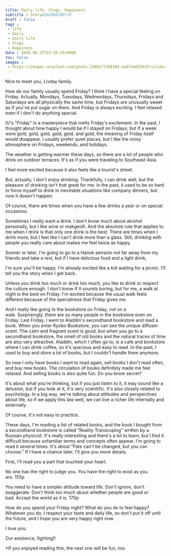 ```yaml
---
title: Daily life, Vlogs, Happiness
subtitle : Story#202008260710
draft : false
tags :
 - life
 - daily
 - Daily life
 - Vlogs
 - Happiness
date : 2020-08-25T22:10:55+0900
toc: false
images : 
 - https://images.unsplash.com/photo-1586271180169-ad4f4a62b915?ixlib=rb-1.2.1&q=80&fm=jpg&crop=entropy&cs=tinysrgb&w=1080&fit=max&ixid=eyJhcHBfaWQiOjE1NTU0OX0
---
```


Nice to meet you, Livday family.  

How do our family usually spend Friday? I think I have a special feeling on Friday. Actually, Mondays, Tuesdays, Wednesdays, Thursdays, Fridays and Saturdays are all physically the same time, but Fridays are unusually sweet as if you've put sugar on them. And Friday is always exciting. I feel relaxed even if I don't do anything special.  

IU's "Friday" is a masterpiece that melts Friday's excitement. In the past, I thought about how happy I would be if I stayed on Fridays, but if a week were gold, gold, gold, gold, gold, and gold, the meaning of Friday itself would disappear. I usually prefer quiet places, but I like the noisy atmosphere on Fridays, weekends, and holidays.  

The weather is getting warmer these days, so there are a lot of people who drink on outdoor terraces. It's as if you were traveling to Southeast Asia.  

I feel more excited because it also feels like a tourist's street.  

But, actually, I don't enjoy drinking. Thankfully, I can drink well, but the pleasure of drinking isn't that great for me. In the past, it used to be so hard to force myself to drink in inevitable situations like company dinners, but now it doesn't happen.  

Of course, there are times when you have a few drinks a year or on special occasions.  

Sometimes I really want a drink. I don't know much about alcohol personally, but I like wine or makgeolli. And the absolute rule that applies to me when I drink is that only one drink is the best. There are times when I drink more, but I feel like I can't drink more than a glass. Still, drinking with people you really care about makes me feel twice as happy.  

Sooner or later, I'm going to go to a Hanok pension not far away from my friends and take a rest, but if I have delicious food and a light drink,  

I'm sure you'll be happy. I'm already excited like a kid waiting for a picnic. I'll tell you the story when I get back.  

Unless you drink too much or drink too much, you like to drink or respect the culture enough. I don't know if it sounds boring, but for me, a walk at night is the best on Friday. I'm excited because the usual walk feels different because of the specialness that Friday gives me.  

And I really like going to the bookstore on Friday, not on a walk. Surprisingly, there are so many people in the bookstore even on Friday. Last Friday, I went to Aladdin's secondhand bookstore and read a book. When you enter Kyobo Bookstore, you can see the unique diffuser scent. The calm and fragrant scent is good, but when you go to a secondhand bookstore, the smell of old books and the natural traces of time are also very attractive. Aladdin, which I often go to, is a cafe and bookstore where I can drink coffee, so it's spacious and easy to read. In the past, I used to buy and store a lot of books, but I couldn't handle them anymore.  

So now I only have books I want to read again, sell books I don't read often, and buy new books. The circulation of books definitely made me feel relaxed. And selling books is also quite fun. Do you know secret?  

It's about what you're thinking, but if you just listen to it, it may sound like a delusion, but if you look at it, it's very scientific. It's also closely related to psychology. In a big way, we're talking about attitudes and perspectives about life, so if we apply this law well, we can live a richer life internally and externally.  

Of course, it's not easy to practice.  

These days, I'm reading a list of related books, and the book I bought from a secondhand bookstore is called "Reality Transcoping" written by a Russian physicist. It's really interesting and there's a lot to learn, but I find it difficult because unfamiliar terms and concepts often appear. I'm going to read it several times. It's about "Fate can't be changed, but you can choose." If I have a chance later, I'll give you more details.  

First, I'll read you a part that touched your heart.  

No one has the right to judge you. You have the right to exist as you are. 155p  

You need to have a simpler attitude toward life. Don't ignore, don't exaggerate. Don't think too much about whether people are good or bad. Accept the world as it is. 170p  

How do you spend your Friday night? What do you do to feel happy? Whatever you do, I respect your taste and daily life, so don't put it off until the future, and I hope you are very happy right now.  

I love you.  

Our existence, fighting!!  

*If you enjoyed reading this, the next one will be fun, too.  

